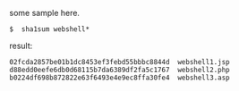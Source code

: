 some sample here.

```
$  sha1sum webshell* 
```

result: 

```
02fcda2857be01b1dc8453ef3febd55bbbc8844d  webshell1.jsp
d88edd0eefe6db0d68115b7da6389df2fa5c1767  webshell2.php
b0224df698b872822e63f6493e4e9ec8ffa30fe4  webshell3.asp 
```